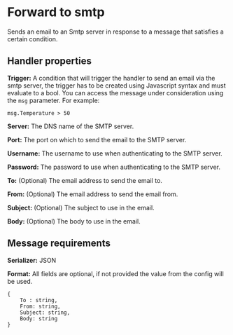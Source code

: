 # Forward to smtp

Sends an email to an Smtp server in response to a message that satisfies a certain condition.

## Handler properties

**Trigger:** A condition that will trigger the handler to send an email via the smtp server, the trigger has to be created using Javascript syntax and must evaluate to a bool. You can access the message under consideration using the `msg` parameter. For example:

	msg.Temperature > 50

**Server:** The DNS name of the SMTP server.

**Port:** The port on which to send the email to the SMTP server.

**Username:** The username to use when authenticating to the SMTP server.

**Password:** The password to use when authenticating to the SMTP server.

**To:** (Optional) The email address to send the email to.

**From:** (Optional) The email address to send the email from.

**Subject:** (Optional) The subject to use in the email.

**Body:** (Optional) The body to use in the email.

## Message requirements

**Serializer:** JSON

**Format:** All fields are optional, if not provided the value from the config will be used.

	{
		To : string,
		From: string,
		Subject: string,
		Body: string
	}
